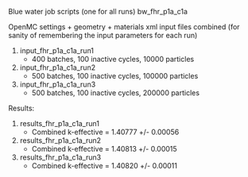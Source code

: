 Blue water job scripts (one for all runs)
bw_fhr_p1a_c1a

OpenMC settings + geometry + materials xml input files combined
(for sanity of remembering the input parameters for each run)
1) input_fhr_p1a_c1a_run1
    - 400 batches, 100 inactive cycles, 10000 particles
2) input_fhr_p1a_c1a_run2
    - 500 batches, 100 inactive cycles, 100000 particles
3) input_fhr_p1a_c1a_run3
    - 500 batches, 100 inactive cycles, 200000 particles  

Results: 
1) results_fhr_p1a_c1a_run1
    - Combined k-effective        = 1.40777 +/- 0.00056
2) results_fhr_p1a_c1a_run2
    - Combined k-effective        = 1.40813 +/- 0.00015
3) results_fhr_p1a_c1a_run3
    - Combined k-effective        = 1.40820 +/- 0.00011
